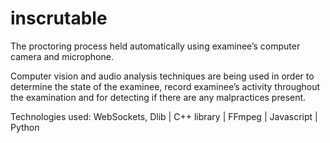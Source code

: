 # inscrutable


The proctoring process held automatically using examinee’s computer camera and microphone. 

Computer vision and audio analysis techniques are being used in order to determine the state of the examinee, record examinee’s activity throughout the examination and for detecting if there are any malpractices present.

Technologies used: WebSockets, Dlib | C++ library | FFmpeg | Javascript | Python
